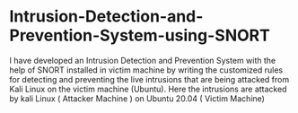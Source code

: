 # Intrusion-Detection-and-Prevention-System-using-SNORT
I have developed an Intrusion Detection and Prevention System with the help of SNORT installed in victim machine by writing the customized rules for detecting and preventing the live intrusions that are being attacked from Kali Linux on the victim machine (Ubuntu). Here the intrusions are attacked by kali Linux ( Attacker Machine ) on Ubuntu 20.04 ( Victim Machine)

